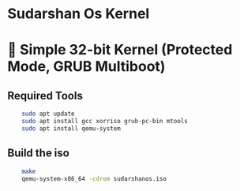 # Sudarshan Os Kernel

# 🔧 Simple 32-bit Kernel (Protected Mode, GRUB Multiboot)

## Required Tools

```bash
    sudo apt update
    sudo apt install gcc xorriso grub-pc-bin mtools
    sudo apt install qemu-system
```

## Build the iso

```bash
    make
    qemu-system-x86_64 -cdrom sudarshanos.iso
```
